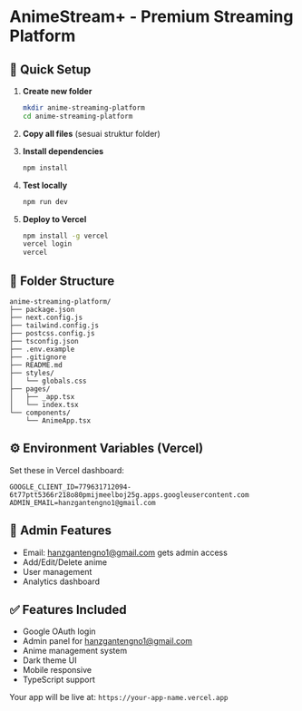 # AnimeStream+ - Premium Streaming Platform

## 🚀 Quick Setup

1. **Create new folder**
   ```bash
   mkdir anime-streaming-platform
   cd anime-streaming-platform
   ```

2. **Copy all files** (sesuai struktur folder)

3. **Install dependencies**
   ```bash
   npm install
   ```

4. **Test locally**
   ```bash
   npm run dev
   ```

5. **Deploy to Vercel**
   ```bash
   npm install -g vercel
   vercel login
   vercel
   ```

## 📁 Folder Structure
```
anime-streaming-platform/
├── package.json
├── next.config.js
├── tailwind.config.js
├── postcss.config.js
├── tsconfig.json
├── .env.example
├── .gitignore
├── README.md
├── styles/
│   └── globals.css
├── pages/
│   ├── _app.tsx
│   └── index.tsx
└── components/
    └── AnimeApp.tsx
```

## ⚙️ Environment Variables (Vercel)
Set these in Vercel dashboard:
```
GOOGLE_CLIENT_ID=779631712094-6t77ptt5366r218o80pmijmeelboj25g.apps.googleusercontent.com
ADMIN_EMAIL=hanzgantengno1@gmail.com
```

## 🔐 Admin Features
- Email: hanzgantengno1@gmail.com gets admin access
- Add/Edit/Delete anime
- User management
- Analytics dashboard

## ✅ Features Included
- Google OAuth login
- Admin panel for hanzgantengno1@gmail.com
- Anime management system
- Dark theme UI
- Mobile responsive
- TypeScript support

Your app will be live at: `https://your-app-name.vercel.app`